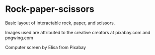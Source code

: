 # Rock-paper-scissors

Basic layout of interactable rock, paper, and scissors.

Images used are attributed to the creative creators at pixabay.com and pngwing.com

Computer screen by Elisa from Pixabay